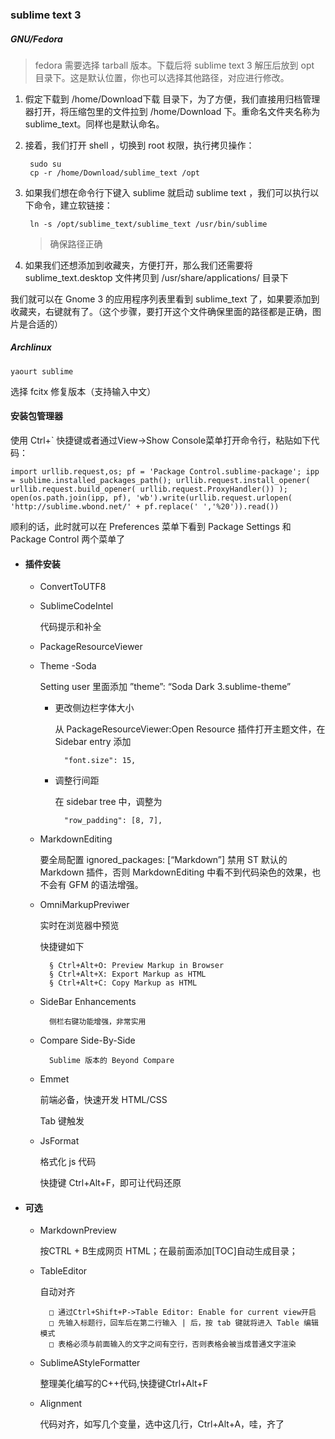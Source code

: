 ### sublime text 3

##### GNU/Fedora
> fedora 需要选择 tarball 版本。下载后将 sublime text 3 解压后放到 opt 目录下。这是默认位置，你也可以选择其他路径，对应进行修改。

1. 假定下载到 /home/Download下载 目录下，为了方便，我们直接用归档管理器打开，将压缩包里的文件拉到 /home/Download 下。重命名文件夹名称为 sublime_text。同样也是默认命名。

1. 接着，我们打开 shell ，切换到 root 权限，执行拷贝操作：

        sudo su
        cp -r /home/Download/sublime_text /opt

1. 如果我们想在命令行下键入 sublime 就启动 sublime text ，我们可以执行以下命令，建立软链接：

        ln -s /opt/sublime_text/sublime_text /usr/bin/sublime
    > 确保路径正确

1. 如果我们还想添加到收藏夹，方便打开，那么我们还需要将 sublime_text.desktop 文件拷贝到 /usr/share/applications/ 目录下

我们就可以在 Gnome 3 的应用程序列表里看到 sublime_text 了，如果要添加到收藏夹，右键就有了。（这个步骤，要打开这个文件确保里面的路径都是正确，图片是合适的）

##### Archlinux

    yaourt sublime

选择 fcitx 修复版本（支持输入中文）

#### 安装包管理器

使用 Ctrl+` 快捷键或者通过View->Show Console菜单打开命令行，粘贴如下代码：

    import urllib.request,os; pf = 'Package Control.sublime-package'; ipp = sublime.installed_packages_path(); urllib.request.install_opener( urllib.request.build_opener( urllib.request.ProxyHandler()) ); open(os.path.join(ipp, pf), 'wb').write(urllib.request.urlopen( 'http://sublime.wbond.net/' + pf.replace(' ','%20')).read())

顺利的话，此时就可以在 Preferences 菜单下看到 Package Settings 和 Package Control 两个菜单了

- ####  插件安装

    + ConvertToUTF8

    + SublimeCodeIntel

        代码提示和补全

    + PackageResourceViewer

    + Theme -Soda

        Setting user 里面添加 ”theme”: “Soda Dark 3.sublime-theme”

        * 更改侧边栏字体大小

            从 PackageResourceViewer:Open Resource 插件打开主题文件，在 Sidebar entry 添加

                "font.size": 15,

        * 调整行间距

            在 sidebar tree 中，调整为

                "row_padding": [8, 7],

    + MarkdownEditing

        要全局配置 ignored_packages: [“Markdown”] 禁用 ST 默认的 Markdown 插件，否则 MarkdownEditing 中看不到代码染色的效果，也不会有 GFM 的语法增强。

    + OmniMarkupPreviwer

        实时在浏览器中预览

        快捷键如下

            § Ctrl+Alt+O: Preview Markup in Browser
            § Ctrl+Alt+X: Export Markup as HTML
            § Ctrl+Alt+C: Copy Markup as HTML

    + SideBar Enhancements

            侧栏右键功能增强，非常实用

    + Compare Side-By-Side

            Sublime 版本的 Beyond Compare

    + Emmet

        前端必备，快速开发 HTML/CSS

        Tab 键触发

    + JsFormat

        格式化 js 代码

        快捷键 Ctrl+Alt+F，即可让代码还原


- #### 可选

    + MarkdownPreview

        按CTRL + B生成网页 HTML；在最前面添加[TOC]自动生成目录；

    + TableEditor

        自动对齐

            □ 通过Ctrl+Shift+P->Table Editor: Enable for current view开启
            □ 先输入标题行，回车后在第二行输入 | 后，按 tab 键就将进入 Table 编辑模式
            □ 表格必须与前面输入的文字之间有空行，否则表格会被当成普通文字渲染

    + SublimeAStyleFormatter

        整理美化编写的C++代码,快捷键Ctrl+Alt+F

    + Alignment

        代码对齐，如写几个变量，选中这几行，Ctrl+Alt+A，哇，齐了
